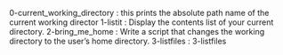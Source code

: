 0-current_working_directory	: this prints the absolute path name of the current working director
1-listit        		: Display the contents list of your current directory.
2-bring_me_home 		: Write a script that changes the working directory to the user’s home directory.
3-listfiles 			: 3-listfiles
